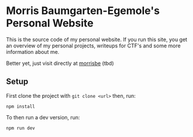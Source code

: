# Morris Baumgarten-Egemole's Personal Website

This is the source code of my personal website. If you run this site, you get an overview of my personal projects, writeups for CTF's and some more information about me.

Better yet, just visit directly at [morrisbe](https://google.com) (tbd)

## Setup
First clone the project with `git clone <url>` then, run: 

```
npm install
```
To then run a dev version, run:
```
npm run dev
```